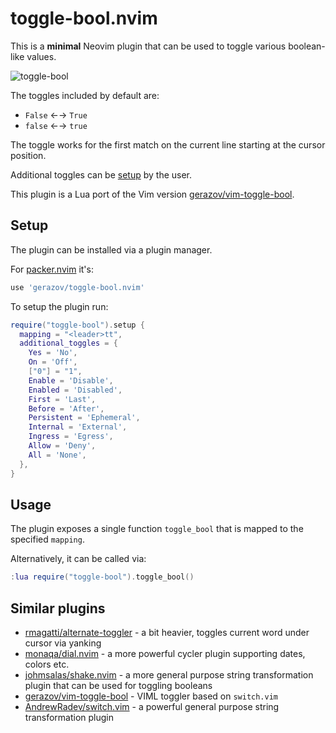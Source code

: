# toggle-bool.nvim

This is a **minimal** Neovim plugin that can be used to toggle various boolean-like values.

![toggle-bool](https://user-images.githubusercontent.com/15214418/211953366-62985fae-0832-4ea5-b619-9b3ec99f6aa2.gif)

The toggles included by default are:
- `False` ←→ `True`
- `false` ←→ `true`

The toggle works for the first match on the current line starting at the cursor position. 

Additional toggles can be [setup](#setup) by the user.

This plugin is a Lua port of the Vim version [gerazov/vim-toggle-bool](https://github.com/gerazov/vim-toggle-bool).

## Setup

The plugin can be installed via a plugin manager. 

For [packer.nvim](https://github.com/wbthomason/packer.nvim) it's:

```lua
use 'gerazov/toggle-bool.nvim'
```

To setup the plugin run:
```lua
require("toggle-bool").setup {
  mapping = "<leader>tt",
  additional_toggles = {
    Yes = 'No',
    On = 'Off',
    ["0"] = "1",
    Enable = 'Disable',
    Enabled = 'Disabled',
    First = 'Last',
    Before = 'After',
    Persistent = 'Ephemeral',
    Internal = 'External',
    Ingress = 'Egress',
    Allow = 'Deny',
    All = 'None',
  },
}
```

## Usage

The plugin exposes a single function `toggle_bool` that is mapped to the specified `mapping`. 

Alternatively, it can be called via:
```lua
:lua require("toggle-bool").toggle_bool()
```

## Similar plugins

- [rmagatti/alternate-toggler](https://github.com/rmagatti/alternate-toggler) - a bit heavier, toggles current word under cursor via yanking
- [monaqa/dial.nvim](https://github.com/monaqa/dial.nvim) - a more powerful cycler plugin supporting dates, colors etc.
- [johmsalas/shake.nvim](https://github.com/johmsalas/shake.nvim) - a more general purpose string transformation plugin that can be used for toggling booleans
- [gerazov/vim-toggle-bool](https://github.com/gerazov/vim-toggle-bool) - VIML toggler based on `switch.vim`
- [AndrewRadev/switch.vim](https://github.com/AndrewRadev/switch.vim) - a powerful general purpose string transformation plugin
